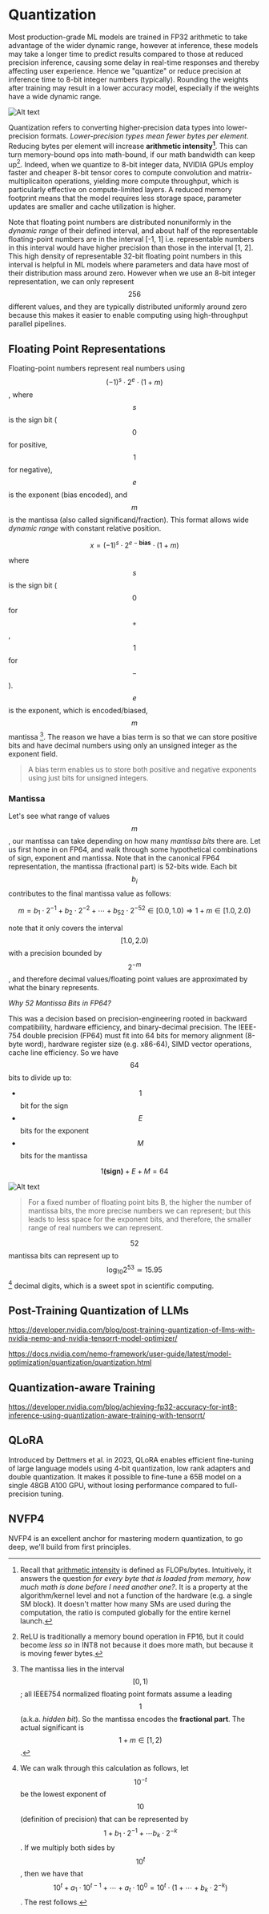 # Quantization

Most production-grade ML models are trained in FP32 arithmetic to take advantage of the wider dynamic range, however at inference, these models may take a longer time to predict results compared to those at reduced precision inference, causing some delay in real-time responses and thereby affecting user experience. Hence we "quantize" or reduce precision at inference time to 8-bit integer numbers (typically). Rounding the weights after training may result in a lower accuracy model, especially if the weights have a wide dynamic range. 

![Alt text](image.png)

Quantization refers to converting higher-precision data types into lower-precision formats. _Lower-precision types mean fewer bytes per element_. Reducing bytes per element will increase **arithmetic intensity[^1]**. This can turn memory-bound ops into math-bound, if our math bandwidth can keep up[^2]. Indeed, when we quantize to 8-bit integer data, NVIDIA GPUs employ faster and cheaper 8-bit tensor cores to compute convolution and matrix-multiplicaiton operations, yielding more compute throughput, which is particularly effective on compute-limited layers. A reduced memory footprint means that the model requires less storage space, parameter updates are smaller and cache utilization is higher. 

Note that floating point numbers are distributed nonuniformly in the _dynamic range_ of their defined interval, and about half of the representable floating-point numbers are in the interval [-1, 1] i.e. representable numbers in this interval would have higher precision than those in the interval [1, 2]. This high density of representable 32-bit floating point numbers in this interval is helpful in ML models where parameters and data have most of their distribution mass around zero. However when we use an 8-bit integer representation, we can only represent $$256$$ different values, and they are typically distributed uniformly around zero because this makes it easier to enable computing using high-throughput parallel pipelines. 

## Floating Point Representations

Floating-point numbers represent real numbers using $$(-1)^s \cdot 2^e \cdot (1 + m)$$, where $$s$$ is the sign bit ($$0$$ for positive, $$1$$ for negative), $$e$$ is the exponent (bias encoded), and $$m$$ is the mantissa (also called significand/fraction). This format allows wide _dynamic range_ with constant relative position. 

```math
x = (-1)^s \cdot 2^{e - \textbf{bias}} \cdot (1 + m)
```

where $$s$$ is the sign bit ($$0$$ for $$+$$, $$1$$ for $$-$$). $$e$$ is the exponent, which is encoded/biased, $$m$$ mantissa [^3]. The reason we have a bias term is so that we can store positive bits and have decimal numbers using only an unsigned integer as the exponent field. 

> A bias term enables us to store both positive and negative exponents using just bits for unsigned integers.

### Mantissa 

Let's see what range of values $$m$$, our mantissa can take depending on how many _mantissa bits_ there are. Let us first hone in on FP64, and walk through some hypothetical combinations of sign, exponent and mantissa. Note that in the canonical FP64 representation, the mantissa (fractional part) is 52-bits wide. Each bit $$b_i$$ contributes to the final mantissa value as follows:
```math
m = b_1 \cdot 2^{-1} + b_2 \cdot 2^{-2} + \cdots + b_{52} \cdot 2^{-52} \in [0.0, 1.0)
\Rightarrow 1 + m \in [1.0, 2.0)
```
note that it only covers the interval $$[1.0, 2.0)$$ with a precision bounded by $$2^{-m}$$, and therefore decimal values/floating point values are approximated by what the binary represents. 

_Why 52 Mantissa Bits in FP64?_

This was a decision based on precision-engineering rooted in backward compatibility, hardware efficiency, and binary-decimal precision. The IEEE-754 double precision (FP64) must fit into 64 bits for memory alignment (8-byte word), hardware register size (e.g. x86-64), SIMD vector operations, cache line efficiency. So we have $$64$$ bits to divide up to:

- $$1$$ bit for the sign
- $$E$$ bits for the exponent
- $$M$$ bits for the mantissa

```math
1\textbf{(sign)} + E + M = 64 
```

![Alt text](image-2.png)

> For a fixed number of floating point bits B, the higher the number of mantissa bits, the more precise numbers we can represent; but this leads to less space for the exponent bits, and therefore, the smaller range of real numbers we can represent.

$$52$$ mantissa bits can represent up to $$\log_{10}2^{53} \simeq 15.95$$ [^4] decimal digits, which is a sweet spot in scientific computing. 

## Post-Training Quantization of LLMs

https://developer.nvidia.com/blog/post-training-quantization-of-llms-with-nvidia-nemo-and-nvidia-tensorrt-model-optimizer/

https://docs.nvidia.com/nemo-framework/user-guide/latest/model-optimization/quantization/quantization.html

## Quantization-aware Training

https://developer.nvidia.com/blog/achieving-fp32-accuracy-for-int8-inference-using-quantization-aware-training-with-tensorrt/

## QLoRA

Introduced by Dettmers et al. in 2023, QLoRA enables efficient fine-tuning of large language models using 4-bit quantization, low rank adapters and double quantization. It makes it possible to fine-tune a 65B model on a single 48GB A100 GPU, without losing performance compared to full-precision tuning. 

## NVFP4

NVFP4 is an excellent anchor for mastering modern quantization, to go deep, we'll build from first principles. 

[^1]: Recall that [arithmetic intensity](https://github.com/brucechanglongxu/advancedalgorithms/blob/main/numerics/arithmeticintensity.md) is defined as FLOPs/bytes. Intuitively, it answers the question _for every byte that is loaded from memory, how much math is done before I need another one?_. It is a property at the algorithm/kernel level and not a function of the hardware (e.g. a single SM block). It doesn't matter how many SMs are used during the computation, the ratio is computed globally for the entire kernel launch. 
[^2]: ReLU is traditionally a memory bound operation in FP16, but it could become _less so_ in INT8 not because it does more math, but because it is moving fewer bytes. 
[^3]: The mantissa lies in the interval $$[0, 1)$$; all IEEE754 normalized floating point formats assume a leading $$1$$ (a.k.a. _hidden bit_). So the mantissa encodes the **fractional part**. The actual significant is $$1 + m \in [1, 2)$$. 
[^4]: We can walk through this calculation as follows, let $$10^{-t}$$ be the lowest exponent of $$10$$ (definition of precision) that can be represented by $$1 + b_1 \cdot 2^{-1} + \cdots b_k \cdot 2^{-k}$$. If we multiply both sides by $$10^t$$, then we have that $$10^t + a_1 \cdot 10^{t-1} + \cdots + a_t \cdot 10^0 = 10^t \cdot (1 + \cdots + b_k \cdot 2^{-k})$$. The rest follows.
